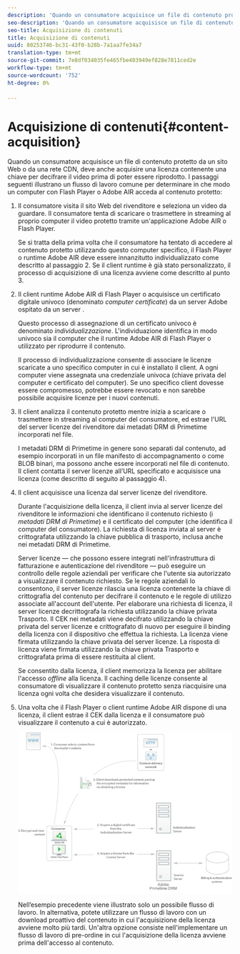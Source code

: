```yaml
---
description: 'Quando un consumatore acquisisce un file di contenuto protetto da un sito Web o da una rete CDN, deve anche acquisire una licenza contenente una chiave per decifrare il video prima di poter essere riprodotto. I passaggi seguenti illustrano un flusso di lavoro comune per determinare in che modo il contenuto protetto è accessibile da un computer che esegue un Flash Player o  Adobe AIR '
seo-description: 'Quando un consumatore acquisisce un file di contenuto protetto da un sito Web o da una rete CDN, deve anche acquisire una licenza contenente una chiave per decifrare il video prima di poter essere riprodotto. I passaggi seguenti illustrano un flusso di lavoro comune per determinare in che modo il contenuto protetto è accessibile da un computer che esegue un Flash Player o  Adobe AIR '
seo-title: Acquisizione di contenuti
title: Acquisizione di contenuti
uuid: 80253746-bc31-43f0-b28b-7a1aa7fe34a7
translation-type: tm+mt
source-git-commit: 7e8df034035fe465fbe403949ef828e7811ced2e
workflow-type: tm+mt
source-wordcount: '752'
ht-degree: 0%

---
```



# Acquisizione di contenuti{#content-acquisition}

Quando un consumatore acquisisce un file di contenuto protetto da un sito Web o da una rete CDN, deve anche acquisire una licenza contenente una chiave per decifrare il video prima di poter essere riprodotto. I passaggi seguenti illustrano un flusso di lavoro comune per determinare in che modo un computer con Flash Player o  Adobe AIR acceda al contenuto protetto:

1. Il consumatore visita il sito Web del rivenditore e seleziona un video da guardare. Il consumatore tenta di scaricare o trasmettere in streaming al proprio computer il video protetto tramite un&#39;applicazione Adobe AIR  o Flash Player.

   Se si tratta della prima volta che il consumatore ha tentato di accedere al contenuto protetto utilizzando questo computer specifico, il Flash Player o  runtime Adobe AIR deve essere innanzitutto individualizzato come descritto al passaggio 2. Se il client runtime è già stato personalizzato, il processo di acquisizione di una licenza avviene come descritto al punto 3.

1. Il client runtime Adobe AIR di Flash Player o  acquisisce un certificato digitale univoco (denominato *computer certificate*) da un server  Adobe ospitato da un server .

   Questo processo di assegnazione di un certificato univoco è denominato *individualizzazione*. L&#39;individuazione identifica in modo univoco sia il computer che il runtime Adobe AIR di Flash Player o  utilizzato per riprodurre il contenuto.

   Il processo di individualizzazione consente di associare le licenze scaricate a uno specifico computer in cui è installato il client. A ogni computer viene assegnata una credenziale univoca (chiave privata del computer e certificato del computer). Se uno specifico client dovesse essere compromesso, potrebbe essere revocato e non sarebbe possibile acquisire licenze per i nuovi contenuti.

1. Il client analizza il contenuto protetto mentre inizia a scaricare o trasmettere in streaming al computer del consumatore, ed estrae l&#39;URL del server licenze del rivenditore dai metadati DRM di Primetime incorporati nel file.

   I metadati DRM di Primetime in genere sono separati dal contenuto, ad esempio incorporati in un file manifesto di accompagnamento o come BLOB binari, ma possono anche essere incorporati nel file di contenuto. Il client contatta il server licenze all’URL specificato e acquisisce una licenza (come descritto di seguito al passaggio 4).
1. Il client acquisisce una licenza dal server licenze del rivenditore.

   Durante l&#39;acquisizione della licenza, il client invia al server licenze del rivenditore le informazioni che identificano il contenuto richiesto (i *metadati DRM di Primetime*) e il certificato del computer (che identifica il computer del consumatore). La richiesta di licenza inviata al server è crittografata utilizzando la chiave pubblica di trasporto, inclusa anche nei metadati DRM di Primetime.

   Server licenze — che possono essere integrati nell&#39;infrastruttura di fatturazione e autenticazione del rivenditore — può eseguire un controllo delle regole aziendali per verificare che l&#39;utente sia autorizzato a visualizzare il contenuto richiesto. Se le regole aziendali lo consentono, il server licenze rilascia una licenza contenente la chiave di crittografia del contenuto per decifrare il contenuto e le regole di utilizzo associate all&#39;account dell&#39;utente. Per elaborare una richiesta di licenza, il server licenze decrittografa la richiesta utilizzando la chiave privata Trasporto. Il CEK nei metadati viene decifrato utilizzando la chiave privata del server licenze e crittografato di nuovo per eseguire il binding della licenza con il dispositivo che effettua la richiesta. La licenza viene firmata utilizzando la chiave privata del server licenze. La risposta di licenza viene firmata utilizzando la chiave privata Trasporto e crittografata prima di essere restituita al client.

   Se consentito dalla licenza, il client memorizza la licenza per abilitare l&#39;accesso *offline* alla licenza. Il caching delle licenze consente al consumatore di visualizzare il contenuto protetto senza riacquisire una licenza ogni volta che desidera visualizzare il contenuto.

1. Una volta che il Flash Player o  client runtime Adobe AIR dispone di una licenza, il client estrae il CEK dalla licenza e il consumatore può visualizzare il contenuto a cui è autorizzato.

   <!--<a id="fig_s43_gc2_44"></a>-->

   ![](assets/FMRMS_fig01_web.png)

   Nell’esempio precedente viene illustrato solo un possibile flusso di lavoro. In alternativa, potete utilizzare un flusso di lavoro con un download proattivo del contenuto in cui l&#39;acquisizione della licenza avviene molto più tardi. Un&#39;altra opzione consiste nell&#39;implementare un flusso di lavoro di pre-ordine in cui l&#39;acquisizione della licenza avviene prima dell&#39;accesso al contenuto.

